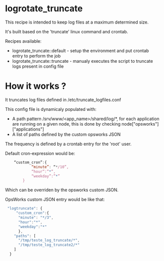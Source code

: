 # logrotate_truncate

This recipe is intended to keep log files at a maximum determined size.

It's built based on the 'truncate' linux command and crontab.

Recipes available:

* logrotate_truncate::default - setup the environment and put crontab entry to perform the job
* logrotate_truncate::truncate - manualy executes the script to truncate logs present in config file

# How it works ?

It truncates log files defined in /etc/truncate_logfiles.conf

This config file is dynamicaly populated with:

* A path pattern /srv/www/<app_name>/shared/log/*, for each application are running on a given node, this is done by checking node["opsworks"]["applications"]
* A list of paths defined by the custom opsworks JSON

The frequency is defined by a crontab entry for the 'root' user.

Default cron-expression would be:

```javascript
    “custom_cron”:{
			“minute”: “*/10”,
			“hour”:”*”,
			“weekday”:”*”
		}
```

Which can be overriden by the opsworks custom JSON.

OpsWorks custom JSON entry would be like that:

```javascript
 "logtruncate": {
     "custom_cron":{
      "minute": "*/3",
      "hour":"*",
      "weekday":"*"
      },
    "paths": [
      "/tmp/teste_log_truncate/*",
      "/tmp/teste_log_truncate2/*"
    ]
  }
```



